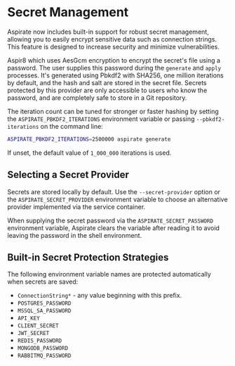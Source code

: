 # Secret Management

Aspirate now includes built-in support for robust secret management, allowing you to easily encrypt sensitive data such as connection strings.
This feature is designed to increase security and minimize vulnerabilities.

Aspir8 which uses AesGcm encryption to encrypt the secret's file using a password.
The user supplies this password during the `generate` and `apply` processes.
It's generated using Pbkdf2 with SHA256, one million iterations by default, and the hash and salt are stored in the secret file.
Secrets protected by this provider are only accessible to users who know the password, and are completely safe to store in a Git repository.

The iteration count can be tuned for stronger or faster hashing by setting the `ASPIRATE_PBKDF2_ITERATIONS` environment variable or passing `--pbkdf2-iterations` on the command line:

```bash
ASPIRATE_PBKDF2_ITERATIONS=2500000 aspirate generate
```

If unset, the default value of `1_000_000` iterations is used.

## Selecting a Secret Provider

Secrets are stored locally by default. Use the
`--secret-provider` option or the `ASPIRATE_SECRET_PROVIDER` environment
variable to choose an alternative provider implemented via the service container.

When supplying the secret password via the `ASPIRATE_SECRET_PASSWORD` environment
variable, Aspirate clears the variable after reading it to avoid leaving the
password in the shell environment.

## Built-in Secret Protection Strategies

The following environment variable names are protected automatically when secrets are saved:

- `ConnectionString*` - any value beginning with this prefix.
- `POSTGRES_PASSWORD`
- `MSSQL_SA_PASSWORD`
- `API_KEY`
- `CLIENT_SECRET`
- `JWT_SECRET`
- `REDIS_PASSWORD`
- `MONGODB_PASSWORD`
- `RABBITMQ_PASSWORD`
